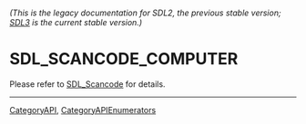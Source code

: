 ###### (This is the legacy documentation for SDL2, the previous stable version; [SDL3](https://wiki.libsdl.org/SDL3/) is the current stable version.)
# SDL_SCANCODE_COMPUTER

Please refer to [SDL_Scancode](SDL_Scancode) for details.

----
[CategoryAPI](CategoryAPI), [CategoryAPIEnumerators](CategoryAPIEnumerators)

